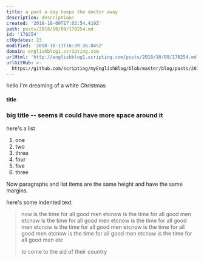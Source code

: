 ```yaml
---
title: a post a day keeps the doctor away
description: description!
created: '2018-10-09T17:02:54.419Z'
path: posts/2018/10/09/170254.md
id: '170254'
ctUpdates: 23
modified: '2018-10-11T16:39:36.045Z'
domain: englishblog1.scripting.com
urlHtml: 'http://englishblog1.scripting.com/posts/2018/10/09/170254.md'
urlGitHub: >-
  https://github.com/scripting/myEnglishBlog/blob/master/blog/posts/2018/10/09/170254.md
---
```

hello I'm dreaming of a white Christmas

#### title

### big title -- seems it could have more space around it

here's a list

1.  one
2.  two
3.  three
4.  four
5.  five
6.  three

Now paragraphs and list items are the same height and have the same margins.

here's some indented text

> now is the time for all good men etcnow is the time for all good men etcnow is the time for all good men etcnow is the time for all good men etcnow is the time for all good men etcnow is the time for all good men etcnow is the time for all good men etcnow is the time for all good men etc
>
> to come to the aid of their country